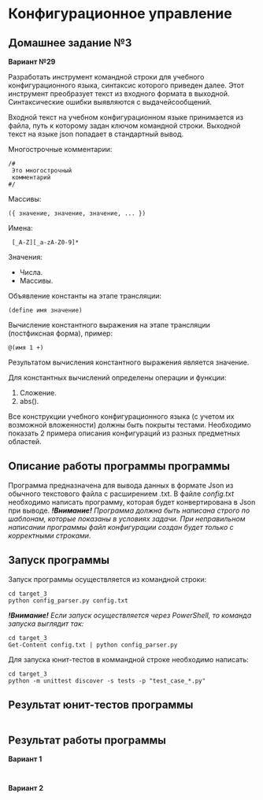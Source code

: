 # Конфигурационное управление

## Домашнее задание №3

**Вариант №29**

Разработать инструмент командной строки для учебного конфигурационного языка, синтаксис которого приведен далее. Этот инструмент преобразует текст из входного формата в выходной. Синтаксические ошибки выявляются с выдачейсообщений.

Входной текст на учебном конфигурационном языке принимается из файла, путь к которому задан ключом командной строки. Выходной текст на языке json попадает в стандартный вывод.

Многострочные комментарии:
```
/#
 Это многострочный
 комментарий
#/
```

Массивы:
```
({ значение, значение, значение, ... })
```

Имена:
```
 [_A-Z][_a-zA-Z0-9]*
```

Значения:

* Числа.
* Массивы.

Объявление константы на этапе трансляции:
```
(define имя значение)
```
Вычисление константного выражения на этапе трансляции (постфиксная форма), пример:
```
@(имя 1 +)
```
Результатом вычисления константного выражения является значение.

Для константных вычислений определены операции и функции:

1. Сложение.
2. abs().

Все конструкции учебного конфигурационного языка (с учетом их возможной вложенности) должны быть покрыты тестами. Необходимо показать 2 примера описания конфигураций из разных предметных областей.

## Описание работы программы программы

Программа предназначена для вывода данных в формате Json из обычного текстового файла с расширением .txt. В файле *config.txt* необходимо написать программу, которая будет конвертирована в Json при выводе. ***!Внимание!** Программа должна быть написана строго по шаблонам, которые показаны в условиях задачи. При неправильном написании программы файл конфигурации создан будет только с корректными строками*.

## Запуск программы

Запуск программы осуществляется из командной строки:
```
cd target_3
python config_parser.py config.txt
```
***!Внимание!** Если запуск осуществляется через PowerShell, то команда запуска выглядит так:*
```
cd target_3
Get-Content config.txt | python config_parser.py 
```

Для запуска юнит-тестов в коммандной строке необходимо написать:
```
cd target_3
python -m unittest discover -s tests -p "test_case_*.py"
```

## Результат юнит-тестов программы

![]()

## Результат работы программы

**Вариант 1**

![]()

![]()

**Вариант 2**

![]()

![]()
